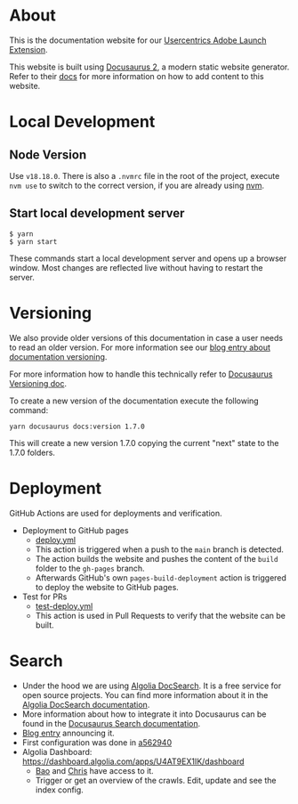 # About

This is the documentation website for our [Usercentrics Adobe Launch Extension](https://diva-e.github.io/usercentrics-adobe-launch-extension-documentation).

This website is built using [Docusaurus 2](https://docusaurus.io/), a modern static website generator. Refer to their [docs](https://docusaurus.io/docs/category/guides) for more information on how to add content to this website.

# Local Development

## Node Version

Use `v18.18.0`. There is also a `.nvmrc` file in the root of the project, execute `nvm use` to switch to the correct version, if you are already using [nvm](https://github.com/nvm-sh/nvm).


## Start local development server

```
$ yarn
$ yarn start
```

These commands start a local development server and opens up a browser window. Most changes are reflected live without having to restart the server.

# Versioning

We also provide older versions of this documentation in case a user needs to read an older version. For more information see our [blog entry about documentation versioning](https://diva-e.github.io/usercentrics-adobe-launch-extension-documentation/blog/documentation-versioning).

For more information how to handle this technically refer to [Docusaurus Versioning doc](https://docusaurus.io/docs/versioning).

To create a new version of the documentation execute the following command:

```
yarn docusaurus docs:version 1.7.0
```

This will create a new version 1.7.0 copying the current "next" state to the 1.7.0 folders.

# Deployment

GitHub Actions are used for deployments and verification.

* Deployment to GitHub pages
  * [deploy.yml](https://github.com/diva-e/usercentrics-adobe-launch-extension-documentation/blob/main/.github/workflows/deploy.yml)
  * This action is triggered when a push to the `main` branch is detected.
  * The action builds the website and pushes the content of the `build` folder to the `gh-pages` branch.
  * Afterwards GitHub's own `pages-build-deployment` action is triggered to deploy the website to GitHub pages.
* Test for PRs
  * [test-deploy.yml](https://github.com/diva-e/usercentrics-adobe-launch-extension-documentation/blob/main/.github/workflows/test-deploy.yml)
  * This action is used in Pull Requests to verify that the website can be built.

# Search

* Under the hood we are using [Algolia DocSearch](https://docsearch.algolia.com/). It is a free service for open source projects. You can find more information about it in the [Algolia DocSearch documentation](https://docsearch.algolia.com/docs/what-is-docsearch).
* More information about how to integrate it into Docusaurus can be found in the [Docusaurus Search documentation](https://docusaurus.io/docs/search#using-algolia-docsearch).
* [Blog entry](https://diva-e.github.io/usercentrics-adobe-launch-extension-documentation/blog/site-search-available) announcing it.
* First configuration was done in [a562940](https://github.com/diva-e/usercentrics-adobe-launch-extension-documentation/commit/a56294097a60b5a532b107433ccb7148cf9d77c6)
* Algolia Dashboard: https://dashboard.algolia.com/apps/U4AT9EX1IK/dashboard
  * [Bao](https://github.com/chillinPanda) and [Chris](https://github.com/likexy) have access to it.
  * Trigger or get an overview of the crawls. Edit, update and see the index config.
